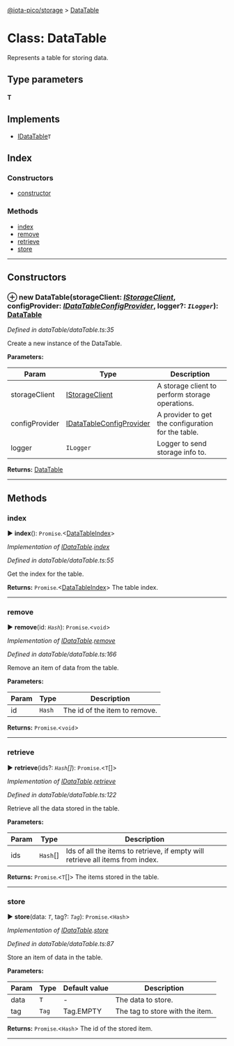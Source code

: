 [@iota-pico/storage](../README.md) > [DataTable](../classes/datatable.md)



# Class: DataTable


Represents a table for storing data.

## Type parameters
#### T 
## Implements

* [IDataTable](../interfaces/idatatable.md)`T`

## Index

### Constructors

* [constructor](datatable.md#constructor)


### Methods

* [index](datatable.md#index)
* [remove](datatable.md#remove)
* [retrieve](datatable.md#retrieve)
* [store](datatable.md#store)



---
## Constructors
<a id="constructor"></a>


### ⊕ **new DataTable**(storageClient: *[IStorageClient](../interfaces/istorageclient.md)*, configProvider: *[IDataTableConfigProvider](../interfaces/idatatableconfigprovider.md)*, logger?: *`ILogger`*): [DataTable](datatable.md)


*Defined in dataTable/dataTable.ts:35*



Create a new instance of the DataTable.


**Parameters:**

| Param | Type | Description |
| ------ | ------ | ------ |
| storageClient | [IStorageClient](../interfaces/istorageclient.md)   |  A storage client to perform storage operations. |
| configProvider | [IDataTableConfigProvider](../interfaces/idatatableconfigprovider.md)   |  A provider to get the configuration for the table. |
| logger | `ILogger`   |  Logger to send storage info to. |





**Returns:** [DataTable](datatable.md)

---


## Methods
<a id="index"></a>

###  index

► **index**(): `Promise`.<[DataTableIndex](../#datatableindex)>



*Implementation of [IDataTable](../interfaces/idatatable.md).[index](../interfaces/idatatable.md#index)*

*Defined in dataTable/dataTable.ts:55*



Get the index for the table.




**Returns:** `Promise`.<[DataTableIndex](../#datatableindex)>
The table index.






___

<a id="remove"></a>

###  remove

► **remove**(id: *`Hash`*): `Promise`.<`void`>



*Implementation of [IDataTable](../interfaces/idatatable.md).[remove](../interfaces/idatatable.md#remove)*

*Defined in dataTable/dataTable.ts:166*



Remove an item of data from the table.


**Parameters:**

| Param | Type | Description |
| ------ | ------ | ------ |
| id | `Hash`   |  The id of the item to remove. |





**Returns:** `Promise`.<`void`>





___

<a id="retrieve"></a>

###  retrieve

► **retrieve**(ids?: *`Hash`[]*): `Promise`.<`T`[]>



*Implementation of [IDataTable](../interfaces/idatatable.md).[retrieve](../interfaces/idatatable.md#retrieve)*

*Defined in dataTable/dataTable.ts:122*



Retrieve all the data stored in the table.


**Parameters:**

| Param | Type | Description |
| ------ | ------ | ------ |
| ids | `Hash`[]   |  Ids of all the items to retrieve, if empty will retrieve all items from index. |





**Returns:** `Promise`.<`T`[]>
The items stored in the table.






___

<a id="store"></a>

###  store

► **store**(data: *`T`*, tag?: *`Tag`*): `Promise`.<`Hash`>



*Implementation of [IDataTable](../interfaces/idatatable.md).[store](../interfaces/idatatable.md#store)*

*Defined in dataTable/dataTable.ts:87*



Store an item of data in the table.


**Parameters:**

| Param | Type | Default value | Description |
| ------ | ------ | ------ | ------ |
| data | `T`  | - |   The data to store. |
| tag | `Tag`  |  Tag.EMPTY |   The tag to store with the item. |





**Returns:** `Promise`.<`Hash`>
The id of the stored item.






___


